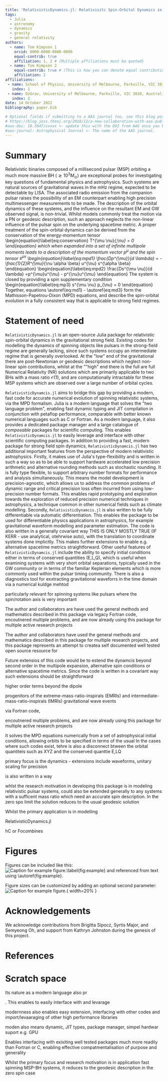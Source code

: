 ```yaml
---
title: 'RelativisticDynamics.jl: Relativisitc Spin-Orbital Dynamics in Julia'
tags:
  - Julia
  - astronomy
  - dynamics
  - gravity
  - general relativity
authors:
  - name: Tom Kimpson 1
    orcid: 0000-0000-0000-0000
    equal-contrib: true
    affiliation: 1, 2 # (Multiple affiliations must be quoted)
  - name: Tom Kimpson 2
    equal-contrib: true # (This is how you can denote equal contributions between multiple authors)
    affiliation: 2
affiliations:
 - name: School of Physics, University of Melbourne, Parkville, VIC 3010, Australia
   index: 1
 - name: OzGrav, University of Melbourne, Parkville, VIC 3010, Australia
   index: 2
date: 14 October 2022
bibliography: paper.bib

# Optional fields if submitting to a AAS journal too, see this blog post:
# https://blog.joss.theoj.org/2018/12/a-new-collaboration-with-aas-publishing
#aas-doi: 10.3847/xxxxx <- update this with the DOI from AAS once you know it.
#aas-journal: Astrophysical Journal <- The name of the AAS journal.
---
```


# Summary
Relativistic binaries composed of a millisecond pulsar (MSP) orbiting a much more massive BH ($\gtrsim 10^3 M_{\odot}$) are exceptional probes for investigating key questions of fundamental physics and astrophysics. Such systems are natural sources of gravitational waves in the mHz regime, expected to be detectable by LISA. The associated radio emission from the companion pulsar raises the possibility of an EM counterpart enabling high precision multimessenger measurements to be made. The description of the orbital dynamics of these systems, and the influence on the resultant EM and GW observed signal, is non-trivial. Whilst models commonly treat the motion via a PN or geodesic description, such an approach neglects the non-linear influence of the pulsar spin on the underlying spacetime metric. A proper treatment of the spin-orbital dynamics can be derived from the conservation of the energy-momentum tensor
\begin{equation}\label{eq:conservation}
T^{\mu \nu}_{;\nu} = 0
\end{equation}
which when expanded into a set of infinite multipole moments leads to a description of the momentum vector $p^{\mu}$ and the spin tensor $s^{\mu \nu}$ 
\begin{equation}\label{eq:mpd1}
 \frac{Dp^{\mu}}{d \lambda} = -\frac{1}{2}R^{\mu}_{\nu \alpha \beta} u^{\nu} s^{\alpha \beta}
\end{equation}
\begin{equation}\label{eq:mpd2}
\frac{Ds^{\mu \nu}}{d \lambda} =p^{\mu}u^{\nu} - p^{\nu}u^{\mu}
\end{equation}
The system is closed by providing a spin supplementary condition
\begin{equation}\label{eq:mp3}
s^{\mu \nu} p_{\nu} = 0
\end{equation}
Together, equations \autoref{eq:md1} - \autoref{eq:md3} form the Mathisson-Papetrou-Dixon (MPD) equations, and describe the spin-orbital evolution in a fully consistent way that is applicable to strong field regimes. 



# Statement of need

`RelativisticDynamics.jl` is an open-source Julia package for relativistic spin-orbital dynamics in the gravitational strong field. Existing codes for modelling the dynamics of spinning objects like pulsars in the strong-field regime are generally lacking, since such systems occupy an intermediate regime that is generally overlooked. At the "low" end of the gravitational there are post-Newtonian or geodesic descriptions which neglect non-linear spin contributions, whilst at the ""high" end there is the full are full Numerical Relativity (NR) solutions which are primarily applicable to two BHs with a mass ratio $\mathcal{O}(1)$, and are computationally intractable for these MSP systems which are observed over a large number of orbital cycles. 

`RelativisticDynamcis.jl` aims to bridge this gap by providing a modern, fast code for accurate numerical evolution of spinning relativistic systems, via the MPD formalism. Julia is a modern language that solves the "two language problem", enabling fast dynamic typing and JIT compilation in conjunction with petaflop performance, comparable with better known numerical languages such as C or Fortran. As a modern language, it also provides a dedicated package manager and a large catalogue of _composable_ packages for scientific computing. This enables `RelativisticDynamcis.jl` to easily leverage and interface with other scientific computing packages. In addition to providing a fast, modern package for strong field spin dynamics, `RelativisticDynamcis.jl` has two additional important features from the perspective of modern relativistic astrophysics. Firstly, it makes use of Julia's type-flexibility and is written in such a way so as to be able to support hardware accelerated low precision arithmetic and alternative rounding methods such as stochastic rounding. It is fully type flexible, to support arbitrary number formats for performance and analysis simultaneously. This means the model development is precision-agnostic, which allows us to address the common problems of dynamic range and critical precision loss often incurred from using low-precision number formats. This enables rapid prototyping and exploration towards the exploration of reduced precision numerical techniques in astrophysics, a technique common in other numerical fields such as climate modelling. Secondly, `RelativisticDynamcis.jl` is also written to be fully differentiable via automatic differentiation. This enables the package to be used for differentiable physics applications in astrophysics, for example gravitational waveform modelling and parameter estimation. The code is also written in a generally covariant way THIS IS ONLY MOSTLY TRUE (IF KERR - use analytical, otehrwise auto), with the translation to coordinate systems done implicitly. This makes further extensions to enable e.g. alternative spacetime metrics straightforward. Other useful features of `RelativisticDynamcis.jl` include the ability to specify initial conditions either in terms of conserved quantities (E,L,Q), which is useful when examining systems with very short orbital separations, typically used in the GW community or in terms of the familiar Keplerian elements which is more commonly used within the pulsar timing community. There is also a diagnostics tool for exxtracting gravitational waveforrs in the time domain via a numerical kuldge mehtod






particularly relevant for spinning systems like pulsars where the spin/rotation axis is very important 




The author and collaborators are have used the general methods and mathematics described in this package via legacy Fortran code, encoutnered multiple problems, and are now already using this package for multiple active
research projects



The author and collaborators have used the general methods and mathematics described in this package for multiple research projects, and this package represents an attempt to createa self documented well tested open source resource for 


Future extensios of this code would be to estend the dynamcis beyond second order in the multipole expansion, alternative spin conditions or alternative spacetime metrics. Since the code is written in a covariant way such extensions should be straightforward



higher order terms beyond the dipole 


progenitors of the extreme-mass-ratio-inspirals (EMRIs) and intermediate-mass-ratio-inspirals (IMRIs) gravitational wave events

via Fortran code, 


encoutnered multiple problems, and are now already using this package for multiple active
research projects



It solves the MPD equations numerically from a set of astrophysical initial conditions, allowing orbits to be specified in terms of the usual  In the cases where such codes exist, tehre is also a disconnect btween the orbital quantiteis such as XYZ and the conserved quanttie E,LQ







 primary focus is the dynamics - extensions include waveforms, unitary scaling for precision


is also written in a way 






whlst the research motivation in developing this package is in modeling relativistic pulsar systems, could also be extended generally to any systems with a sufficent mass ratio which need an accurate spin description. In the zero spo limit the solution reduces to the usual geodesic solution





Whilst the primary application is in modelling 




RelativisticDynamics.jl




 hC or Focombines 








# Figures

Figures can be included like this:
![Caption for example figure.\label{fig:example}](figure.png)
and referenced from text using \autoref{fig:example}.

Figure sizes can be customized by adding an optional second parameter:
![Caption for example figure.](figure.png){ width=20% }

# Acknowledgements

We acknowledge contributions from Brigitta Sipocz, Syrtis Major, and Semyeong
Oh, and support from Kathryn Johnston during the genesis of this project.

# References


# Scratch space




Its nature as a modern language also pr 


 . This enables  to easily interface with  and levarage 



modernness also enables easy extension, interfacing with other codes and import/levaaraging of other high performance libraries


moden also means dynamic, JIT types, package manager, simpel hardwar suport e.g. GPU

Enables interfacing with exixiting well tested packages much more readily than Fortran or C, enabling effective compatmentalisation of purpose and generality



Whilst the primary focus and research motivation is in application fast spinning MSP-BH systems, it reduces to the geodesic description in the zero spin case 

